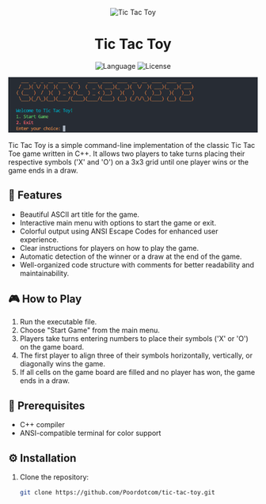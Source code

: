 <p align="center">
  <img src="https://www.lexaloffle.com/media/62348/tictac_1.gif" alt="Tic Tac Toy" width="400">
</p>

<h1 align="center">Tic Tac Toy</h1>

<p align="center">
  <img src="https://img.shields.io/badge/language-C%2B%2B-blue" alt="Language">
  <img src="https://img.shields.io/badge/license-MIT-green" alt="License">
</p>

<p align="center">
  <img src="https://github.com/Poordotcom/Tic-Tac-Toy/blob/main/assets/screenShot.png" alt="Tic Tac Toy Animation" width="700">
</p>

Tic Tac Toy is a simple command-line implementation of the classic Tic Tac Toe game written in C++. It allows two players to take turns placing their respective symbols ('X' and 'O') on a 3x3 grid until one player wins or the game ends in a draw.

## 🚀 Features

- Beautiful ASCII art title for the game.
- Interactive main menu with options to start the game or exit.
- Colorful output using ANSI Escape Codes for enhanced user experience.
- Clear instructions for players on how to play the game.
- Automatic detection of the winner or a draw at the end of the game.
- Well-organized code structure with comments for better readability and maintainability.

## 🎮 How to Play

1. Run the executable file.
2. Choose "Start Game" from the main menu.
3. Players take turns entering numbers to place their symbols ('X' or 'O') on the game board.
4. The first player to align three of their symbols horizontally, vertically, or diagonally wins the game.
5. If all cells on the game board are filled and no player has won, the game ends in a draw.

## 🔧 Prerequisites

- C++ compiler
- ANSI-compatible terminal for color support

## ⚙️ Installation

1. Clone the repository:
   ```sh
   git clone https://github.com/Poordotcom/tic-tac-toy.git
